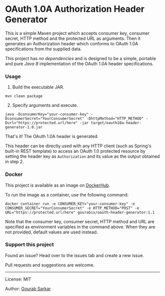 # OAuth 1.0A Authorization Header Generator

This is a simple Maven project which accepts consumer key, consumer secret, HTTP method and the protected URL as arguments. Then it generates an Authorization header which conforms to OAuth 1.0A specifications from the supplied data.

This project has *no dependencies* and is designed to be a simple, portable and pure *Java 8* implementation of the OAuth 1.0A header specifications.

### Usage

1. Build the executable JAR.

```
mvn clean package
```

2. Specify arguments and execute.

```
java -DconsumerKey="your-consumer-key" -DconsumerSecret="YourConsumerSecret" -DhttpMethod="HTTP_METHOD" -Durl="https://protected.url/here" -jar target/oauth10a-header-generator-1.0.jar
```

That's it! The OAuth 1.0A header is generated.

This header can be directly used with any HTTP client (such as Spring's built-in REST template) to access an OAuth 1.0 protected resource by setting the header key as `Authorization` and its value as the output obtained in step 2.

### Docker

This project is available as an image on [DockerHub](https://hub.docker.com/r/gourabix/oauth-header-generator).

To run the image as a container, use the following command:

```
docker container run -e CONSUMER_KEY="your-consumer-key" -e CONSUMER_SECRET="YourConsumerSecret" -e HTTP_METHOD="POST" -e URL="https://protected.url/here" gourabix/oauth-header-generator:1.1
```

Note that the consumer key, consumer secret, HTTP method and URL are specified as environment variables in the command above. When they are not provided, default values are used instead.

### Support this project

Found an issue? Head over to the issues tab and create a new issue.

Pull requests and suggestions are welcome.

---

License: MIT

Author: [Gourab Sarkar](https://gourabsarkar.netlify.app)
